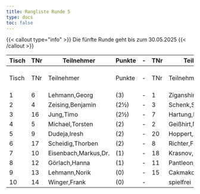 ```yaml
---
title: Rangliste Runde 5
type: docs
toc: false
---
```

{{< callout type="info" >}}
 Die fünfte Runde geht bis zum 30.05.2025
{{< /callout >}}

| Tisch | TNr | Teilnehmer | Punkte | - | TNr | Teilnehmer | Punkte | Ergebnis |
| ----- | ----- | ----- | ----- | ----- | ----- | ----- | ----- | ----- | 
| Tisch | TNr | Teilnehmer | Punkte | - | TNr | Teilnehmer | Punkte | Erg. Ergebnis Erg. |
| 1 | 6 | Lehmann,Georg | (3) | - | 1 | Ziganshin,Ainur | (4) | - |
| 2 | 4 | Zeising,Benjamin | (2½) | - | 3 | Schenk,Stefan | (2½) | - |
| 3 | 16 | Jung,Timo | (2½) | - | 7 | Hartung,Markus | (2½) | - |
| 4 | 5 | Michael,Torsten | (2) | - | 2 | Geißhirt,Marco | (2) | - |
| 5 | 9 | Dudeja,Iresh | (2) | - | 20 | Hoppert,Alexander | (2) | - |
| 6 | 17 | Scheidig,Thorben | (2) | - | 8 | Richter,Frank | (1½) | - |
| 7 | 10 | Eisenbach,Markus,Dr. | (1) | - | 18 | Krasnov,Ivan | (1½) | - |
| 8 | 12 | Görlach,Hanna | (1) | - | 11 | Pantleon,Florian | (1) | - |
| 9 | 13 | Lehmann,Norik | (0) | - | 15 | Cakmakci,Muhammed | (1) | + - |
| 10 | 14 | Winger,Frank | (0) | - |  | spielfrei | (0) | + - - |
